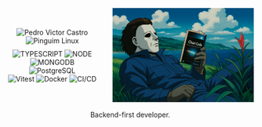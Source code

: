 <div align="center" style="display: flex; justify-content: center; align-items: center; gap: 30px;">

  <div>
    <p align="center" style="margin: 0;">
      <img src="https://img.shields.io/badge/Pedro%20Victor-800020?style=for-the-badge&logo=person&logoColor=white" alt="Pedro Victor Castro" />
      <img src="https://img.shields.io/badge/-000?style=for-the-badge&logo=linux&logoColor=white" alt="Pinguim Linux" />
    </p>

   <div align="center" style="margin-top: 10px;">
      <img src="https://img.shields.io/badge/TYPESCRIPT-3178C6?style=for-the-badge&logo=typescript&logoColor=white" alt="TYPESCRIPT" />
      <img src="https://img.shields.io/badge/NODE-339933?style=for-the-badge&logo=node.js&logoColor=white" alt="NODE" />
      <br>
      <img src="https://img.shields.io/badge/MONGODB-47A248?style=for-the-badge&logo=mongodb&logoColor=white" alt="MONGODB" />
      <img src="https://img.shields.io/badge/PostgreSQL-336791?style=for-the-badge&logo=postgresql&logoColor=white" alt="PostgreSQL" />
      <br>
      <img src="https://img.shields.io/badge/Vitest-6E9F18?style=for-the-badge&logo=vitest&logoColor=white" alt="Vitest" />
      <img src="https://img.shields.io/badge/Docker-2496ED?style=for-the-badge&logo=docker&logoColor=white" alt="Docker" />
      <img src="https://img.shields.io/badge/CI%2FCD-0A0A0A?style=for-the-badge&logo=githubactions&logoColor=white" alt="CI/CD" />
    </div>
  </div>

  <div>
    <img src="./mmy.png" alt="Clean Code" width="400" />
  </div>

</div>

<p align="center">Backend-first developer.</p>
